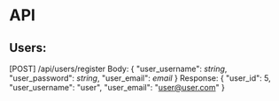 # API

## Users:
[POST] /api/users/register 
Body:
{ 
  "user_username": *string*,
  "user_password": *string*,
  "user_email": *email*
}
Response:
{
  "user_id": 5,
  "user_username": "user",
  "user_email": "user@user.com"
}
